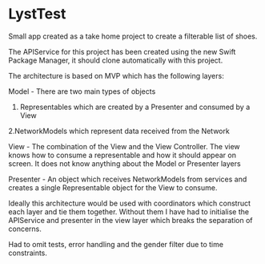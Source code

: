 # LystTest

Small app created as a take home project to create a filterable list of shoes.

The APIService for this project has been created using the new Swift Package Manager, it should clone automatically with this project.

The architecture is based on MVP which has the following layers:

Model - There are two main types of objects

1. Representables which are created by a Presenter and consumed by a View

2.NetworkModels which represent data received from the Network

View - The combination of the View and the View Controller. The view knows how to consume a representable and how it should appear on screen. It does not know anything about the Model or Presenter layers

Presenter - An object which receives NetworkModels from services and creates a single Representable object for the View to consume.

Ideally this architecture would be used with coordinators which construct each layer and tie them together. Without them I have had to initialise the APIService and presenter in the view layer which breaks the separation of concerns.

Had to omit tests, error handling and the gender filter due to time constraints. 
